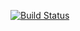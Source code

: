 [![Build Status](https://travis-ci.org/danielnaranjo/yyd.svg?branch=master)](https://travis-ci.org/danielnaranjo/yyd)
